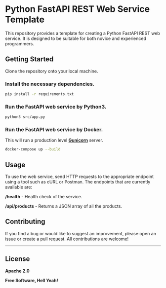 # Python FastAPI REST Web Service Template

This repository provides a template for creating a Python FastAPI REST web service. It is designed to be suitable for both novice and experienced programmers.

## Getting Started
Clone the repository onto your local machine.

### Install the necessary dependencies.
```bash
pip install -r requirements.txt
```
### Run the FastAPI web service by Python3.
```bash
python3 src/app.py
```
### Run the FastAPI web service by Docker.
This will run a production level **[Gunicorn](https://gunicorn.org/#quickstart)** server.
```bash
docker-compose up --build
```
## Usage
To use the web service, send HTTP requests to the appropriate endpoint using a tool such as cURL or Postman. The endpoints that are currently available are:

**/health** - Health check of the service.

**/api/products** - Returns a JSON array of all the products.

## Contributing
If you find a bug or would like to suggest an improvement, please open an issue or create a pull request. All contributions are welcome!

---
License
----
**Apache 2.0**

**Free Software, Hell Yeah!**